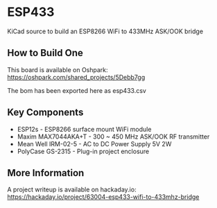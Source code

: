 # ESP433

KiCad source to build an ESP8266 WiFi to 433MHz ASK/OOK bridge

## How to Build One

This board is available on Oshpark: https://oshpark.com/shared_projects/5Debb7gg

The bom has been exported here as esp433.csv

## Key Components

* ESP12s - ESP8266 surface mount WiFi module
* Maxim MAX7044AKA+T - 300 ~ 450 MHz ASK/OOK RF transmitter
* Mean Well IRM-02-5 - AC to DC Power Supply 5V 2W
* PolyCase GS-2315 - Plug-in project enclosure

## More Information

A project writeup is available on hackaday.io: https://hackaday.io/project/63004-esp433-wifi-to-433mhz-bridge
